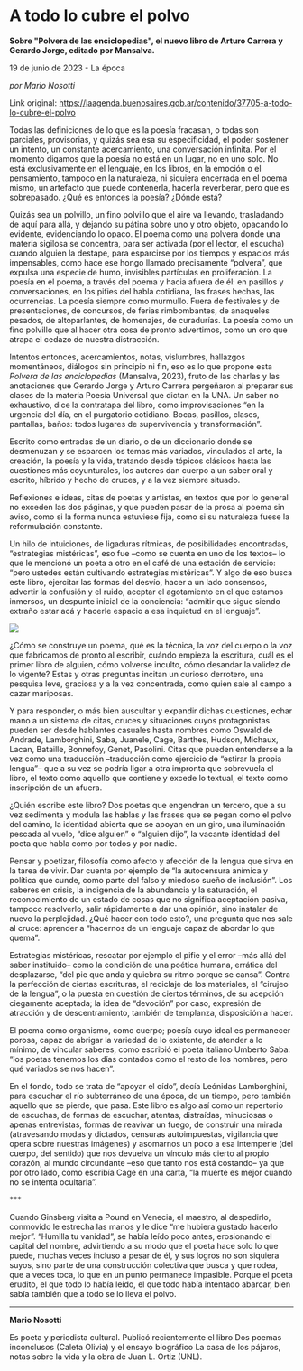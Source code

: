 # A todo lo cubre el polvo

**Sobre "Polvera de las enciclopedias", el nuevo libro de Arturo Carrera y Gerardo Jorge, editado por Mansalva.**

19 de junio de 2023 - La época

_por Mario Nosotti_

Link original: https://laagenda.buenosaires.gob.ar/contenido/37705-a-todo-lo-cubre-el-polvo



Todas las definiciones de lo que es la poesía fracasan, o todas son parciales, provisorias, y quizás sea esa su especificidad, el poder sostener un intento, un constante acercamiento, una conversación infinita. Por el momento digamos que la poesía no está en un lugar, no en uno solo. No está exclusivamente en el lenguaje, en los libros, en la emoción o el pensamiento, tampoco en la naturaleza, ni siquiera encerrada en el poema mismo, un artefacto que puede contenerla, hacerla reverberar, pero que es sobrepasado. ¿Qué es entonces la poesía? ¿Dónde está?




Quizás sea un polvillo, un fino polvillo que el aire va llevando, trasladando de aquí para allá, y dejando su pátina sobre uno y otro objeto, opacando lo evidente, evidenciando lo opaco. El poema como una polvera donde una materia sigilosa se concentra, para ser activada (por el lector, el escucha) cuando alguien la destape, para esparcirse por los tiempos y espacios más impensables, como hace ese hongo llamado precisamente “polvera”, que expulsa una especie de humo, invisibles partículas en proliferación. La poesía en el poema, a través del poema y hacia afuera de él: en pasillos y conversaciones, en los pifies del habla cotidiana, las frases hechas, las ocurrencias. La poesía siempre como murmullo. Fuera de festivales y de presentaciones, de concursos, de ferias rimbombantes, de anaqueles pesados, de altoparlantes, de homenajes, de curadurías. La poesía como un fino polvillo que al hacer otra cosa de pronto advertimos, como un oro que atrapa el cedazo de nuestra distracción.




Intentos entonces, acercamientos, notas, vislumbres, hallazgos momentáneos, diálogos sin principio ni fin, eso es lo que propone esta *Polvera de las enciclopedias* (Mansalva, 2023), fruto de las charlas y las anotaciones que Gerardo Jorge y Arturo Carrera pergeñaron al preparar sus clases de la materia Poesía Universal que dictan en la UNA. Un saber no exhaustivo, dice la contratapa del libro, como improvisaciones “en la urgencia del día, en el purgatorio cotidiano. Bocas, pasillos, clases, pantallas, baños: todos lugares de supervivencia y transformación”.




Escrito como entradas de un diario, o de un diccionario donde se desmenuzan y se esparcen los temas más variados, vinculados al arte, la creación, la poesía y la vida, tratando desde tópicos clásicos hasta las cuestiones más coyunturales, los autores dan cuerpo a un saber oral y escrito, híbrido y hecho de cruces, y a la vez siempre situado.




Reflexiones e ideas, citas de poetas y artistas, en textos que por lo general no exceden las dos páginas, y que pueden pasar de la prosa al poema sin aviso, como si la forma nunca estuviese fija, como si su naturaleza fuese la reformulación constante.




Un hilo de intuiciones, de ligaduras rítmicas, de posibilidades encontradas, “estrategias mistéricas”, eso fue –como se cuenta en uno de los textos– lo que le mencionó un poeta a otro en el café de una estación de servicio: “pero ustedes están cultivando estrategias mistéricas”. Y algo de eso busca este libro, ejercitar las formas del desvío, hacer a un lado consensos, advertir la confusión y el ruido, aceptar el agotamiento en el que estamos inmersos, un despunte inicial de la conciencia: “admitir que sigue siendo extraño estar acá y hacerle espacio a esa inquietud en el lenguaje”.




![](https://cdn.feater.me/files/images/1295686/87768a0c-b143-4bc6-b829-e7817c469f5e.png)




¿Cómo se construye un poema, qué es la técnica, la voz del cuerpo o la voz que fabricamos de pronto al escribir, cuándo empieza la escritura, cuál es el primer libro de alguien, cómo volverse inculto, cómo desandar la validez de lo vigente? Estas y otras preguntas incitan un curioso derrotero, una pesquisa leve, graciosa y a la vez concentrada, como quien sale al campo a cazar mariposas.




Y para responder, o más bien auscultar y expandir dichas cuestiones, echar mano a un sistema de citas, cruces y situaciones cuyos protagonistas pueden ser desde hablantes casuales hasta nombres como Oswald de Andrade, Lamborghini, Saba, Juanele, Cage, Barthes, Hudson, Michaux, Lacan, Bataille, Bonnefoy, Genet, Pasolini. Citas que pueden entenderse a la vez como una traducción –traducción como ejercicio de “estirar la propia lengua”– que a su vez se podría ligar a otra impronta que sobrevuela el libro, el texto como aquello que contiene y excede lo textual, el texto como inscripción de un afuera.




¿Quién escribe este libro? Dos poetas que engendran un tercero, que a su vez sedimenta y modula las hablas y las frases que se pegan como el polvo del camino, la identidad abierta que se apoyan en un giro, una iluminación pescada al vuelo, “dice alguien” o “alguien dijo”, la vacante identidad del poeta que habla como por todos y por nadie.




Pensar y poetizar, filosofía como afecto y afección de la lengua que sirva en la tarea de vivir. Dar cuenta por ejemplo de “la autocensura anímica y política que cunde, como parte del falso y miedoso sueño de inclusión”. Los saberes en crisis, la indigencia de la abundancia y la saturación, el reconocimiento de un estado de cosas que no significa aceptación pasiva, tampoco resolverlo, salir rápidamente a dar una opinión, sino instalar de nuevo la perplejidad. ¿Qué hacer con todo esto?, una pregunta que nos sale al cruce: aprender a “hacernos de un lenguaje capaz de abordar lo que quema”.




Estrategias mistéricas, rescatar por ejemplo el pifie y el error –más allá del saber instituido– como la condición de una poética humana, errática del desplazarse, “del pie que anda y quiebra su ritmo porque se cansa”. Contra la perfección de ciertas escrituras, el reciclaje de los materiales, el “cirujeo de la lengua”, o la puesta en cuestión de ciertos términos, de su acepción ciegamente aceptada; la idea de “devoción” por caso, expresión de atracción y de descentramiento, también de templanza, disposición a hacer.




El poema como organismo, como cuerpo; poesía cuyo ideal es permanecer porosa, capaz de abrigar la variedad de lo existente, de atender a lo mínimo, de vincular saberes, como escribió el poeta italiano Umberto Saba: “los poetas tenemos los días contados como el resto de los hombres, pero qué variados se nos hacen”.




En el fondo, todo se trata de “apoyar el oído”, decía Leónidas Lamborghini, para escuchar el río subterráneo de una época, de un tiempo, pero también aquello que se pierde, que pasa. Este libro es algo así como un repertorio de escuchas, de formas de escuchar, atentas, distraídas, minuciosas o apenas entrevistas, formas de reavivar un fuego, de construir una mirada (atravesando modas y dictados, censuras autoimpuestas, vigilancia que opera sobre nuestras imágenes) y asomarnos un poco a esa intemperie (del cuerpo, del sentido) que nos devuelva un vínculo más cierto al propio corazón, al mundo circundante –eso que tanto nos está costando– ya que por otro lado, como escribía Cage en una carta, “la muerte es mejor cuando no se intenta ocultarla”.




\*\*\*




Cuando Ginsberg visita a Pound en Venecia, el maestro, al despedirlo, conmovido le estrecha las manos y le dice “me hubiera gustado hacerlo mejor”. “Humilla tu vanidad”, se había leído poco antes, erosionando el capital del nombre, advirtiendo a su modo que el poeta hace solo lo que puede, muchas veces incluso a pesar de él, y sus logros no son siquiera suyos, sino parte de una construcción colectiva que busca y que rodea, que a veces toca, lo que en un punto permanece impasible. Porque el poeta erudito, el que todo lo había leído, el que todo había intentado abarcar, bien sabía también que a todo se lo lleva el polvo.




---




**Mario Nosotti**




Es poeta y periodista cultural. Publicó recientemente el libro Dos poemas inconclusos (Caleta Olivia) y el ensayo biográfico La casa de los pájaros, notas sobre la vida y la obra de Juan L. Ortiz (UNL).



